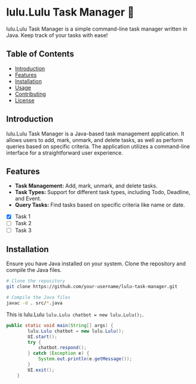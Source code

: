 # lulu.Lulu Task Manager 🤖

lulu.Lulu Task Manager is a simple command-line task manager written in Java. Keep track of your tasks with ease!

## Table of Contents

- [Introduction](#introduction)
- [Features](#features)
- [Installation](#installation)
- [Usage](#usage)
- [Contributing](#contributing)
- [License](#license)

## Introduction

lulu.Lulu Task Manager is a Java-based task management application. It allows users to add, mark, unmark, and delete tasks, as well as perform queries based on specific criteria. The application utilizes a command-line interface for a straightforward user experience.

## Features

- **Task Management:** Add, mark, unmark, and delete tasks.
- **Task Types:** Support for different task types, including Todo, Deadline, and Event.
- **Query Tasks:** Find tasks based on specific criteria like name or date.

- [x] Task 1
- [ ] Task 2
- [ ] Task 3

## Installation

Ensure you have Java installed on your system. Clone the repository and compile the Java files.

```bash
# Clone the repository
git clone https://github.com/your-username/lulu-task-manager.git

# Compile the Java files
javac -d . src/*.java
```

This is lulu.Lulu `lulu.Lulu chatbot = new lulu.Lulu();`.

```java
public static void main(String[] args) {
        lulu.Lulu chatbot = new lulu.Lulu();
        UI.start();
        try {
            chatbot.respond();
        } catch (Exception e) {
            System.out.println(e.getMessage());
        }
        UI.exit();
    }
```